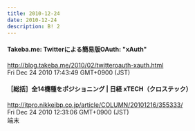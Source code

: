 ```yaml
---
title: 2010-12-24
date: 2010-12-24
description: B! 2
---
```


#### Takeba.me: Twitterによる簡易版OAuth: "xAuth"
http://blog.takeba.me/2010/02/twitteroauth-xauth.html<br>
Fri Dec 24 2010 17:43:49 GMT+0900 (JST)<br>


#### ［総括］全14機種をポジショニング | 日経 xTECH（クロステック）
http://itpro.nikkeibp.co.jp/article/COLUMN/20101216/355333/<br>
Fri Dec 24 2010 12:31:06 GMT+0900 (JST)<br>
端末


